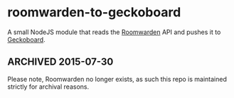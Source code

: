 roomwarden-to-geckoboard
========================

A small NodeJS module that reads the [Roomwarden](http://www.roomwarden.com) API
and pushes it to [Geckoboard](http://www.geckoboard.com).

## ARCHIVED 2015-07-30
Please note, Roomwarden no longer exists, as such this repo is maintained strictly for archival reasons.
